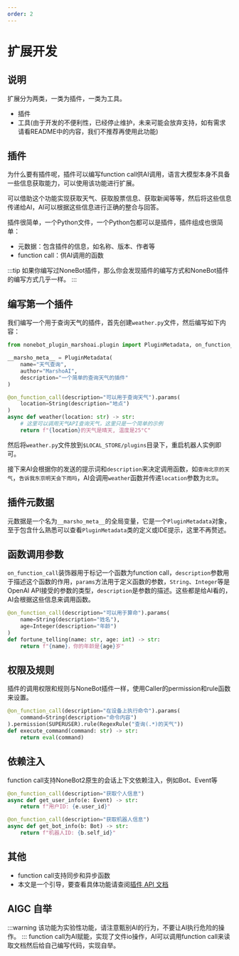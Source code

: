 ```yaml
---
order: 2
---
```


# 扩展开发

## 说明

扩展分为两类，一类为插件，一类为工具。

- 插件
- 工具(由于开发的不便利性，已经停止维护，未来可能会放弃支持，如有需求请看README中的内容，我们不推荐再使用此功能)

## 插件

为什么要有插件呢，插件可以编写function call供AI调用，语言大模型本身不具备一些信息获取能力，可以使用该功能进行扩展。

可以借助这个功能实现获取天气、获取股票信息、获取新闻等等，然后将这些信息传递给AI，AI可以根据这些信息进行正确的整合与回答。

插件很简单，一个Python文件，一个Python包都可以是插件，插件组成也很简单：

- 元数据：包含插件的信息，如名称、版本、作者等
- function call：供AI调用的函数


:::tip
如果你编写过NoneBot插件，那么你会发现插件的编写方式和NoneBot插件的编写方式几乎一样。
:::

## 编写第一个插件

我们编写一个用于查询天气的插件，首先创建`weather.py`文件，然后编写如下内容：

```python
from nonebot_plugin_marshoai.plugin import PluginMetadata, on_function_call, String

__marsho_meta__ = PluginMetadata(
    name="天气查询",
    author="MarshoAI",
    description="一个简单的查询天气的插件"
)

@on_function_call(description="可以用于查询天气").params(
    location=String(description="地点")
)
async def weather(location: str) -> str:
    # 这里可以调用天气API查询天气，这里只是一个简单的示例
    return f"{location}的天气是晴天, 温度是25°C"
```

然后将`weather.py`文件放到`$LOCAL_STORE/plugins`目录下，重启机器人实例即可。

接下来AI会根据你的发送的提示词和`description`来决定调用函数，如`查询北京的天气`，`告诉我东京明天会下雨吗`，AI会调用`weather`函数并传递`location`参数为`北京`。

## 插件元数据

元数据是一个名为`__marsho_meta__`的全局变量，它是一个`PluginMetadata`对象，至于包含什么熟悉可以查看`PluginMetadata`类的定义或IDE提示，这里不再赘述。

## 函数调用参数

`on_function_call`装饰器用于标记一个函数为function call，`description`参数用于描述这个函数的作用，`params`方法用于定义函数的参数，`String`、`Integer`等是OpenAI API接受的参数的类型，`description`是参数的描述。这些都是给AI看的，AI会根据这些信息来调用函数。

```python
@on_function_call(description="可以用于算命").params(
    name=String(description="姓名"),
    age=Integer(description="年龄")
)
def fortune_telling(name: str, age: int) -> str:
    return f"{name}，你的年龄是{age}岁"
```

## 权限及规则

插件的调用权限和规则与NoneBot插件一样，使用Caller的permission和rule函数来设置。

```python
@on_function_call(description="在设备上执行命令").params(
    command=String(description="命令内容")
).permission(SUPERUSER).rule(RegexRule("查询(.*)的天气"))
def execute_command(command: str) -> str:
    return eval(command)
```

## 依赖注入

function call支持NoneBot2原生的会话上下文依赖注入，例如Bot、Event等

```python
@on_function_call(description="获取个人信息")
async def get_user_info(e: Event) -> str:
    return f"用户ID: {e.user_id}"

@on_function_call(description="获取机器人信息")
async def get_bot_info(b: Bot) -> str:
    return f"机器人ID: {b.self_id}"
```

## 其他

- function call支持同步和异步函数
- 本文是一个引导，要查看具体功能请查阅[插件 API 文档](./api/plugin/index)

## AIGC 自举

:::warning
该功能为实验性功能，请注意甄别AI的行为，不要让AI执行危险的操作。
:::
function call为AI赋能，实现了文件io操作，AI可以调用function call来读取文档然后给自己编写代码，实现自举。
